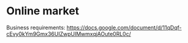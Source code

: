 # Online market
Business requirements: https://docs.google.com/document/d/11qDqf-cEvy0kYm9Gmx36UIZwpUIMwmxqjAOute0RL0c/
